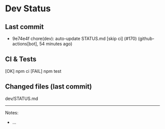 # Dev Status

## Last commit
- 9e74e4f chore(dev): auto-update STATUS.md [skip ci] (#170) (github-actions[bot], 54 minutes ago)
## CI & Tests
[OK] npm ci
[FAIL] npm test

## Changed files (last commit)
dev/STATUS.md

---
Notes:
- ...
